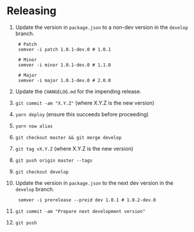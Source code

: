 # Releasing

1. Update the version in `package.json` to a non-dev version in the `develop`
   branch.

        # Patch
        semver -i patch 1.0.1-dev.0 # 1.0.1

        # Minor
        semver -i minor 1.0.1-dev.0 # 1.1.0

        # Major
        semver -i major 1.0.1-dev.0 # 2.0.0

1. Update the `CHANGELOG.md` for the impending release.
1. `git commit -am "X.Y.Z"` (where X.Y.Z is the new version)
1. `yarn deploy` (ensure this succeeds before proceeding)
1. `yarn now alias`
1. `git checkout master && git merge develop`
1. `git tag vX.Y.Z` (where X.Y.Z is the new version)
1. `git push origin master --tags`
1. `git checkout develop`
1. Update the version in `package.json` to the next dev version in the `develop`
   branch.

        semver -i prerelease --preid dev 1.0.1 # 1.0.2-dev.0

1. `git commit -am "Prepare next development version"`
1. `git push`
